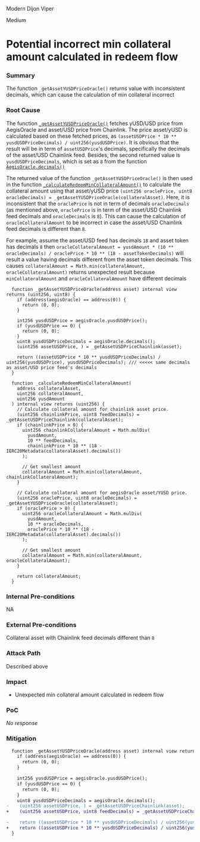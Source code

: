Modern Dijon Viper

Medium

# Potential incorrect min collateral amount calculated in redeem flow

### Summary

The function `_getAssetYUSDPriceOracle()` returns value with inconsistent decimals, which can cause the calculation of min collateral incorrect

### Root Cause

The function [`_getAssetYUSDPriceOracle()`](https://github.com/sherlock-audit/2025-04-aegis-op-grant/blob/main/aegis-contracts/contracts/AegisMinting.sol#L817-L834) fetches yUSD/USD price from AegisOracle and asset/USD price from Chainlink. The price asset/yUSD is calculated based on these fetched prices, as `(assetUSDPrice * 10 ** yusdUSDPriceDecimals) / uint256(yusdUSDPrice)`. It is obvious that the result will be in term of `assetUSDPrice`'s decimals, specifically the decimals of the asset/USD Chainlink feed. Besides, the second returned value is `yusdUSDPriceDecimals`, which is set as `8` from the function [`AegisOracle.decimals()`](https://github.com/sherlock-audit/2025-04-aegis-op-grant/blob/main/aegis-contracts/contracts/AegisOracle.sol#L38-L40)

The returned value of the function `_getAssetYUSDPriceOracle()` is then used in the function [`_calculateRedeemMinCollateralAmount()`](https://github.com/sherlock-audit/2025-04-aegis-op-grant/blob/main/aegis-contracts/contracts/AegisMinting.sol#L751-L783) to calculate the collateral amount using that asset/yUSD price `(uint256 oraclePrice, uint8 oracleDecimals) = _getAssetYUSDPriceOracle(collateralAsset)`. Here, it is inconsistent that the `oraclePrice` is not in term of decimals `oracleDecimals` (as mentioned above, `oraclePrice` is in term of the asset/USD Chainlink feed decimals and `oracleDecimals` is `8`). This can cause the calculation of `oracleCollateralAmount` to be incorrect in case the asset/USD Chainlink feed decimals is different than `8`. 

For example, assume the asset/USD feed has decimals `18` and asset token has decimals `8` then `oracleCollateralAmount = yusdAmount * (10 ** oracleDecimals) / oraclePrice * 10 ** (18 - assetTokenDecimals)` will result a value having decimals different from the asset token decimals. This causes `collateralAmount = Math.min(collateralAmount, oracleCollateralAmount)` returns unexpected result because `minCollateralAmount` and `oracleCollateralAmount` have different decimals

```solidity
  function _getAssetYUSDPriceOracle(address asset) internal view returns (uint256, uint8) {
    if (address(aegisOracle) == address(0)) {
      return (0, 0);
    }

    int256 yusdUSDPrice = aegisOracle.yusdUSDPrice();
    if (yusdUSDPrice == 0) {
      return (0, 0);
    }
    uint8 yusdUSDPriceDecimals = aegisOracle.decimals();
    (uint256 assetUSDPrice, ) = _getAssetUSDPriceChainlink(asset);

    return ((assetUSDPrice * 10 ** yusdUSDPriceDecimals) / uint256(yusdUSDPrice), yusdUSDPriceDecimals); /// <<<<< same decimals as asset/USD price feed's decimals
  }

  function _calculateRedeemMinCollateralAmount(
    address collateralAsset,
    uint256 collateralAmount,
    uint256 yusdAmount
  ) internal view returns (uint256) {
    // Calculate collateral amount for chainlink asset price.
    (uint256 chainlinkPrice, uint8 feedDecimals) = _getAssetUSDPriceChainlink(collateralAsset);
    if (chainlinkPrice > 0) {
      uint256 chainlinkCollateralAmount = Math.mulDiv(
        yusdAmount,
        10 ** feedDecimals,
        chainlinkPrice * 10 ** (18 - IERC20Metadata(collateralAsset).decimals())
      );

      // Get smallest amount
      collateralAmount = Math.min(collateralAmount, chainlinkCollateralAmount);
    }

    // Calculate collateral amount for aegisOracle asset/YUSD price.
    (uint256 oraclePrice, uint8 oracleDecimals) = _getAssetYUSDPriceOracle(collateralAsset);
    if (oraclePrice > 0) {
      uint256 oracleCollateralAmount = Math.mulDiv(
        yusdAmount,
        10 ** oracleDecimals,
        oraclePrice * 10 ** (18 - IERC20Metadata(collateralAsset).decimals())
      );

      // Get smallest amount
      collateralAmount = Math.min(collateralAmount, oracleCollateralAmount);
    }

    return collateralAmount;
  }
```

### Internal Pre-conditions

NA

### External Pre-conditions

Collateral asset with Chainlink feed decimals different than `8`

### Attack Path

Described above

### Impact

- Unexpected min collateral amount calculated in redeem flow

### PoC

_No response_

### Mitigation

```diff
  function _getAssetYUSDPriceOracle(address asset) internal view returns (uint256, uint8) {
    if (address(aegisOracle) == address(0)) {
      return (0, 0);
    }

    int256 yusdUSDPrice = aegisOracle.yusdUSDPrice();
    if (yusdUSDPrice == 0) {
      return (0, 0);
    }
    uint8 yusdUSDPriceDecimals = aegisOracle.decimals();
-    (uint256 assetUSDPrice, ) = _getAssetUSDPriceChainlink(asset);
+    (uint256 assetUSDPrice, uint8 feedDecimals) = _getAssetUSDPriceChainlink(asset);

-    return ((assetUSDPrice * 10 ** yusdUSDPriceDecimals) / uint256(yusdUSDPrice), yusdUSDPriceDecimals);
+    return ((assetUSDPrice * 10 ** yusdUSDPriceDecimals) / uint256(yusdUSDPrice), feedDecimals);
  }
```